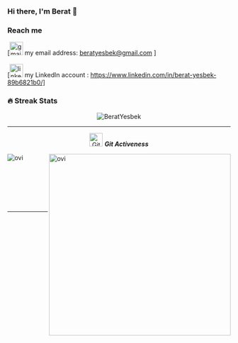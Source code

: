 

### Hi there, I'm Berat   👋


### Reach me

 [<img src="https://mlkyi6enm0g5.i.optimole.com/EehaMug.G1GK~411f/w:auto/h:auto/q:75/https://ovuncguvenersoy.com/wp-content/uploads/yeni-gmail-logo-revizyonu.jpg" alt="gmail logo" title="gmail"  height="30"/>
my email address: beratyesbek@gmail.com ]
<br>
<br>
[<img src="https://img2.pngindir.com/20180406/jpq/kisspng-linkedin-logo-computer-icons-comcast-business-get-started-now-button-5ac6f544698595.9898331815229883564322.jpg" alt="linkedln logo" title="linkedln"  height="30"/> my Linkedln account : https://www.linkedin.com/in/berat-yesbek-89b6821b0/]


### 🔥 Streak Stats
<p align="center"><img src="https://github-readme-streak-stats.herokuapp.com/?user=BeratYesbek&theme=algolia" alt="BeratYesbek"  /></p>

<hr>
<p align="center">
 <img src="https://media.giphy.com/media/W5eoZHPpUx9sapR0eu/giphy.gif" width="30px" alt="Git"/>&nbsp;<i><b>Git Activeness</b></i></p>
 
<p><img align="left" src="https://github-readme-stats.vercel.app/api/top-langs?username=BeratYesbek&show_icons=true&locale=en&layout=compact&theme=chartreuse-dark&hide=python" alt="ovi" /></p>
<p>&nbsp;<img align="right" src="https://github-readme-stats.vercel.app/api?username=BeratYesbek&show_icons=true&locale=en&theme=chartreuse-dark" alt="ovi" width="410" /></p>
<br><br><br><br><br>

<hr>
